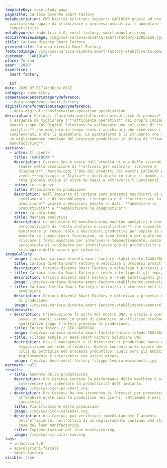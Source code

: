 ```yaml
---
templateKey: case-study-page
pageTitle: Carioca diventa Smart Factory
metaDescription: CWS Digital Solutions supporta CARIOCA® grazie ad una
  piattaforma capace di ottimizzare i processi produttivi e aumentare la
  competitività
metaKeywords: industria 4.0, smart factory, smart manufacturing
socialPreviewImage: /img/cws-carioca-diventa-smart-factory-1200x628.jpg
title: Carioca diventa Smart Factory
previewtitle: Carioca diventa Smart Factory
featuredimage: /img/cws-carioca-diventa-smart-factory-stabilimento-pennarelli-1440x768.jpg
customer: "CARIOCA® "
place: Torino
year: "2020"
expertise: |-
  Smart factory

  IoT
date: 2020-07-01T14:36:54.661Z
category: case-study
competenceCenterCategoryReference:
  - data-competence-smart-factory
digitalTransformationCategoryReference:
  - data-digital-transformation-operation-optimization
description: Carioca, l’azienda manifatturiera produttrice di pennarelli, ha
  l’esigenza di migliorare l’**efficienza operativa** dei propri impianti. A
  questo scopo CWS Digital Solutions ha sviluppato una soluzione di **machine
  analytics** che monitora in tempo reale i macchinari che producono i
  semilavorati e che li assemblano. La piattaforma è lo strumento che consente
  un miglioramento continuo del processo produttivo in ottica di **lean
  manufacturing**.
sections:
  - intro: Il ciente
    title: "CARIOCA® "
    description: Carioca Spa è nasce dall'eredità di una delle aziende italiane
      leader nella produzione di **articoli per colorare, scrivere e
      disegnare**. Ancora oggi l'85% dei prodotti dei marchi CARIOCA® e CORVINA®
      viene **realizzato in Italia** e distribuito in tutto il mondo, con una
      rete globale attiva in oltre 60 Paesi e attraverso 5 Continenti.
  - intro: Le esigenze
    title: Ottimizzare la produzione
    description: Nell’impianto di Carioca sono presenti macchinari di produzione dei
      semilavorati e di assemblaggio. L’esigenza è di **ottimizzare la
      produzione** grazie a decisioni basate su dati, **aumentare la
      produttività** e **semplificare la diagnostica**.
  - intro: La soluzione
    title: Machine analytics
    description: La soluzione di manufacturing machine analytics è una piattaforma
      personalizzata di **data analysis e visualization** che consente di
      monitorare in tempo reale i macchinari produttivi per sapere in ogni
      momento se i macchinari funzionano, se sono fermi e per quale motivo,
      rilevare i fermi macchina per intervenire tempestivamente, calcolare la
      percentuale di rendimento per identificare gap di produttività e quindi
      sviluppare delle azioni per colmarli.
imageGallery:
  - image: /img/cws-carioca-diventa-smart-factory-stabilimento-1440x768.jpg
    title: Carioca diventa Smart Factory e velocizza i processi produttivi
    description: Carioca diventa Smart Factory e velocizza i processi produttivi
  - title: Carioca diventa Smart Factory e rende intelligenti gli impianti
    description: Carioca diventa Smart Factory e rende intelligenti gli impianti
    image: /img/cws-carioca-diventa-smart-factory-stabilimento-produzione-pennarelli-1440x768.jpg
  - title: Carioca diventa Smart Factory e ottimizza i processi nell'impianto di
      produzione
    description: Carioca diventa Smart Factory e ottimizza i processi nell'impianto
      di produzione
    image: /img/cws-carioca-diventa-smart-factory-stabilimento-pennarelli-1440x768.jpg
testimonials:
  - description: L'innovazione fa parte del nostro DNA, e grazie a questo ulteriore
      passo in avanti saremo in grado di garantire un altissimo standard
      qualitativo lungo l’intero processo di produzione.
    title: Enrico Toledo // CEO CARIOCA®
    image: /img/cws-carioca-diventa-smart-factory-enrico-toledo-768x768.png
  - title: Filippo Tempia // Head Smart Factory Solutions CWS
    description: Ora il management e il direttore di produzione hanno a loro
      disposizione metriche affidabili. Queste consentono di sapere dove sono i
      colli di bottiglia nel processo produttivo, quali sono gli ambiti di
      miglioramento e intervenire con azioni mirate.
    image: /img/cws-head-smart-factory-filippo-tempia-mezzobusto.jpg
partners: null
results:
  - title: Aumento della produttività
    description: Ora Carioca conosce la performance delle macchine e sa dove
      intervenire per aumentare la produttività dell’impianto.
    image: /img/cws-icon-pc-chart.svg
  - description: Ora Carioca ha uno strumento di forecast per prevedere in modo
      affidabile quale sarà la produzione nei giorni, settimane e mesi
      successivi.
    title: Pianificazione della produzione
    image: /img/cws-icon-calendar.svg
  - description: Ora Carioca può verificare immediatamente l’aumento
      dell’efficienza, nell’ottica di un miglioramento continuo che sta alla
      base del lean manifacturing.
    title: Implementazione del lean manufacturing
    image: /img/cws-circular-saw.svg
tags:
  - industria-4.0
  - agevolazioni-fiscali
  - smart-factory
visible: true
---
```


